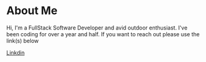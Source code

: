 # About Me

Hi, I'm a FullStack Software Developer and avid outdoor enthusiast. I've
been coding for over a year and half. If you want to reach out please
use the link(s) below

[Linkdin](https://www.linkedin.com/in/icyice-fsdev/)
